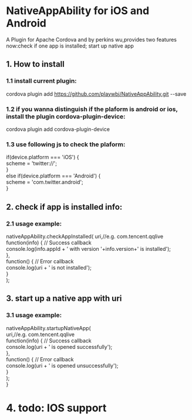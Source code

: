 # NativeAppAbility for iOS and Android

A Plugin for Apache Cordova and by perkins wu,provides two features now:check if one app is installed; start up native app

## 1. How to install
### 1.1 install current plugin:

  cordova plugin add https://github.com/playwbj/NativeAppAbility.git --save  
### 1.2 if you wanna distinguish if the plaform is android or ios, install the plugin cordova-plugin-device:
  cordova plugin add cordova-plugin-device  
### 1.3 use following js to check the plaform:
  if(device.platform === 'iOS') {  
    scheme = 'twitter://';  
  }  
  else if(device.platform === 'Android') {  
    scheme = 'com.twitter.android';  
  }  
  
  

## 2. check if app is installed info:
### 2.1 usage example:

nativeAppAbility.checkAppInstalled(
			uri,//e.g. com.tencent.qqlive  
			function(info) {  // Success callback  
        		      console.log(info.appId + ' with version '+info.version+' is installed');  
			},  
			function() {  // Error callback  
				console.log(uri + ' is not installed');  
			}  
);
    
## 3. start up a native app with uri
### 3.1 usage example:

nativeAppAbility.startupNativeApp(  
			uri,//e.g. com.tencent.qqlive  
			function(info) {  // Success callback  
				console.log(uri + ' is opened successfully');  
			},  
			function() {  // Error callback  
				console.log(uri + ' is opened unsuccessfully');  
			}  
		);  
	}  

# 4. todo: IOS support
